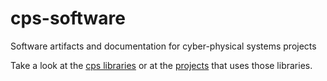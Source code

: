 # cps-software
Software artifacts and documentation for cyber-physical systems projects

Take a look at the [cps libraries](lib) or at the [projects](projects) that uses those libraries.